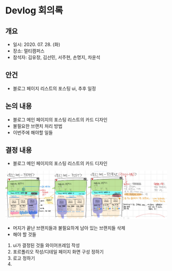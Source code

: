 # Devlog 회의록

## 개요
- 일시: 2020. 07. 28. (화)
- 장소: 멀티캠퍼스
- 참석자: 김유창, 김선민, 서주현, 손명지, 차윤석

## 안건
- 블로그 페이지 리스트의 포스팅 ui, 추후 일정

## 논의 내용
- 블로그 메인 페이지의 포스팅 리스트의 카드 디자인
- 불필요한 브랜치 처리 방법
- 이번주에 해야할 일들


## 결정 내용
- 블로그 메인 페이지의 포스팅 리스트의 카드 디자인

![screensh](./Wireframe/메인페이지.png)

- 머지가 끝난 브랜치들과 불필요하게 남아 있는 브랜치들 삭제 
- 해야 할 것들
1. ui가 결정된 것들 와이어프레임 작성
2. 포르폴리오 작성/디테일 페이지 화면 구성 정하기
3. 로고 정하기
4. 
